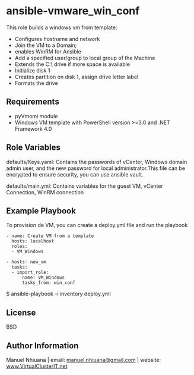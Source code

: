 ansible-vmware_win_conf
=========

This role builds a windows vm from template:
- Configures hostname and network
- Join the VM to a Domain;
- enables WinRM for Ansible
- Add a specified user/group to local group of the Machine
- Extends the C:\ drive if more space is available
- Initialize disk 1
- Creates partition on disk 1, assign drive letter label
- Formats the drive

Requirements
------------
- pyVmomi module
- Windows VM template with PowerShell version >=3.0 and .NET Framework 4.0

Role Variables
--------------

defaults/Keys.yaml: Contains the passwords of vCenter, Windows domain admin user, and the new password for local administrator.This file can be encrypted to ensure security, you can use ansible vault.

defaults/main.yml: Contains variables for the guest VM, vCenter Connection, WinRM connection



Example Playbook
----------------

To provision de VM, you can create a deploy.yml file and run the playbook
```
- name: Create VM from a template
  hosts: localhost
  roles:
  - VM_Windows

- hosts: new_vm
  tasks:
  - import_role:
      name: VM_Windows
      tasks_from: win_conf
```
$ ansible-playbook -i inventory deploy.yml

License
-------

BSD

Author Information
------------------

Manuel Nhiuana | email: manuel.nhiuana@gmail.com | website: www.VirtualClusterIT.net
